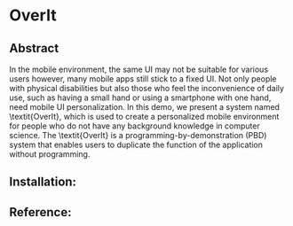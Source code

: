 # OverIt
## Abstract

In the mobile environment, the same UI may not be suitable for various users however, many mobile apps still stick to a fixed UI.
Not only people with physical disabilities but also those who feel the inconvenience of daily use, such as having a small hand or using a smartphone with one hand, need mobile UI personalization. 
In this demo, we present a system named \textit{OverIt}, which is used to create a personalized mobile environment for people who do not have any background knowledge in computer science. 
The \textit{OverIt} is a programming-by-demonstration (PBD) system that enables users to duplicate the function of the application without programming.
## Installation:


## Reference:
